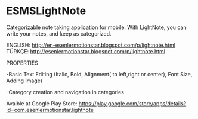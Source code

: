 # ESMSLightNote
Categorizable note taking application for mobile. With LightNote, you can write your notes, and keep as categorized.

ENGLISH: http://en-esenlermotionstar.blogspot.com/p/lightnote.html
TÜRKÇE: http://esenlermotionstar.blogspot.com/p/lightnote.html

PROPERTIES

-Basic Text Editing (Italic, Bold, Alignment( to left,right or center), Font Size, Adding Image)

-Category creation and navigation in categories


Avaible at Google Play Store: https://play.google.com/store/apps/details?id=com.esenlermotionstar.lightnote
